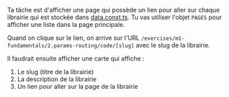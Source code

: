 Ta tâche est d'afficher une page qui possède un lien pour aller sur chaque librairie qui est stockée dans [data.const.ts](./data.const.ts). Tu vas utiliser l'objet `PAGES` pour afficher une liste dans la page principale.

Quand on clique sur le lien, on arrive sur l'URL `/exercises/m1-fundamentals/2.params-routing/code/[slug]` avec le slug de la librairie.

Il faudrait ensuite afficher une carte qui affiche :

1. Le slug (titre de la librairie)
2. La description de la librairie
3. Un lien pour aller sur la page de la librairie
